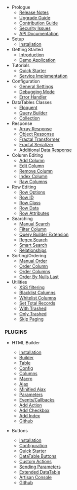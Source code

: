- Prologue
	- [Release Notes](/docs/{{package}}/{{version}}/releases)
	- [Upgrade Guide](/docs/{{package}}/{{version}}/upgrade)
	- [Contribution Guide](/docs/{{package}}/{{version}}/contributing)
    - [Security Issues](/docs/{{package}}/{{version}}/security)
	- [API Documentation](http://yajra.github.io/{{package}}/api/{{version}})
- Setup
	- [Installation](/docs/{{package}}/{{version}}/installation)
- Getting Started
    - [Introduction](/docs/{{package}}/{{version}}/introduction)
    - [Demo Application](https://datatables.yajrabox.com/)
- Tutorials
	- [Quick Starter](https://datatables.yajrabox.com/starter)
	- [Service Implementation](https://datatables.yajrabox.com/service)
- Configuration
    - [General Settings](/docs/{{package}}/{{version}}/general-settings)
    - [Debugging Mode](/docs/{{package}}/{{version}}/debugger)
    - [Error Handler](/docs/{{package}}/{{version}}/error-handler)
- DataTables Classes
	- [Eloquent](/docs/{{package}}/{{version}}/engine-eloquent)
	- [Query Builder](/docs/{{package}}/{{version}}/engine-query)
	- [Collection](/docs/{{package}}/{{version}}/engine-collection)
- Response
	- [Array Response](/docs/{{package}}/{{version}}/response-array)
	- [Object Response](/docs/{{package}}/{{version}}/response-object)
	- [Fractal Transformer](/docs/{{package}}/{{version}}/response-fractal)
	- [Fractal Serializer](/docs/{{package}}/{{version}}/response-fractal-serializer)
	- [Additional Data Response](/docs/{{package}}/{{version}}/response-with)
- Column Editing
	- [Add Column](/docs/{{package}}/{{version}}/add-column)
	- [Edit Column](/docs/{{package}}/{{version}}/edit-column)
	- [Remove Column](/docs/{{package}}/{{version}}/remove-column)
	- [Index Column](/docs/{{package}}/{{version}}/index-column)
	- [Raw Columns](/docs/{{package}}/{{version}}/raw-columns)
- Row Editing
	- [Row Options](/docs/{{package}}/{{version}}/row-options)
	- [Row ID](/docs/{{package}}/{{version}}/row-options#row-id)
	- [Row Class](/docs/{{package}}/{{version}}/row-options#row-class)
	- [Row Data](/docs/{{package}}/{{version}}/row-options#row-data)
	- [Row Attributes](/docs/{{package}}/{{version}}/row-options#row-attributes)
- Searching
	- [Manual Search](/docs/{{package}}/{{version}}/manual-search)
	- [Filter Column](/docs/{{package}}/{{version}}/filter-column)
	- [Query Builder Extension](/docs/{{package}}/{{version}}/query-builder)
	- [Regex Search](/docs/{{package}}/{{version}}/regex)
	- [Smart Search](/docs/{{package}}/{{version}}/smart-search)
	- [Relationships](/docs/{{package}}/{{version}}/relationships)
- Sorting/Ordering
	- [Manual Order](/docs/{{package}}/{{version}}/manual-order)
	- [Order Column](/docs/{{package}}/{{version}}/order-column)
	- [Order Columns](/docs/{{package}}/{{version}}/order-columns)
	- [Order By Nulls Last](/docs/{{package}}/{{version}}/order-by-nulls-last)
- Utilities
	- [XSS filtering](/docs/{{package}}/{{version}}/xss)
	- [Blacklist Columns](/docs/{{package}}/{{version}}/blacklist)
	- [Whitelist Columns](/docs/{{package}}/{{version}}/whitelist)
	- [Set Total Records](/docs/{{package}}/{{version}}/set-total-records)
	- [With Trashed](/docs/{{package}}/{{version}}/with-trashed)
	- [Only Trashed](/docs/{{package}}/{{version}}/only-trashed)
	- [Skip Paging](/docs/{{package}}/{{version}}/skip-paging)

### PLUGINS

- HTML Builder
	- [Installation](/docs/{{package}}/{{version}}/html/installation)
	- [Builder](/docs/{{package}}/{{version}}/html/builder)
	- [Table](/docs/{{package}}/{{version}}/html/table)
	- [Config](/docs/{{package}}/{{version}}/html/config)
	- [Columns](/docs/{{package}}/{{version}}/html/column)
	- [Macro](/docs/{{package}}/{{version}}/html/macro)
	- [Ajax](/docs/{{package}}/{{version}}/html/ajax)
	- [Minified Ajax](/docs/{{package}}/{{version}}/html/minified-ajax)
	- [Parameters](/docs/{{package}}/{{version}}/html/parameters)
	- [Events/Callbacks](/docs/{{package}}/{{version}}/html/callbacks)
	- [Add Action](/docs/{{package}}/{{version}}/html/action)
	- [Add Checkbox](/docs/{{package}}/{{version}}/html/checkbox)
	- [Add Index](/docs/{{package}}/{{version}}/html/index)
	- [Github](https://github.com/yajra/laravel-datatables-html)

- Buttons
	- [Installation](/docs/{{package}}/{{version}}/buttons/installation)
	- [Configuration](/docs/{{package}}/{{version}}/buttons/config)
	- [Quick Starter](/docs/{{package}}/{{version}}/buttons/starter)
	- [DataTable Buttons](/docs/{{package}}/{{version}}/buttons/export)
	- [Custom Actions](/docs/{{package}}/{{version}}/buttons/custom)
	- [Sending Parameters](/docs/{{package}}/{{version}}/buttons/with)
	- [Extended DataTable](/docs/{{package}}/{{version}}/buttons/extended)
	- [Artisan Console](/docs/{{package}}/{{version}}/buttons/console)
	- [Github](https://github.com/yajra/laravel-datatables-buttons)

